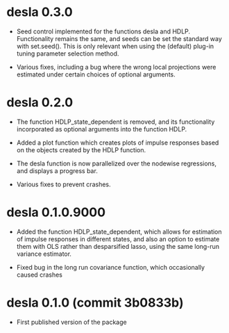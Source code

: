 # desla 0.3.0

* Seed control implemented for the functions desla and HDLP. Functionality remains the same, and seeds can be set the standard way with set.seed(). This is only relevant when using the (default) plug-in tuning parameter selection method.

* Various fixes, including a bug where the wrong local projections were estimated under certain choices of optional arguments. 

# desla 0.2.0

* The function HDLP_state_dependent is removed, and its functionality incorporated as optional arguments into the function HDLP.

* Added a plot function which creates plots of impulse responses based on the objects created by the HDLP function.  

* The desla function is now parallelized over the nodewise regressions, and displays a progress bar. 

* Various fixes to prevent crashes.

# desla 0.1.0.9000

* Added the function HDLP_state_dependent, which allows for estimation of impulse responses in different states, and also an option to estimate them with OLS rather than desparsified lasso, using the same long-run variance estimator.

* Fixed bug in the long run covariance function, which occasionally caused crashes

# desla 0.1.0 (commit 3b0833b)

* First published version of the package
